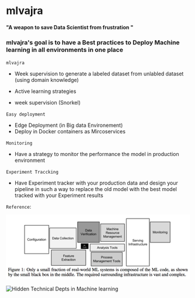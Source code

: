 # mlvajra

####  "A weapon to save Data Scientist from frustration "

### mlvajra's goal is to have a Best practices to Deploy Machine learning in all environments in one place

`mlvajra` 

* Week supervision to generate a labeled dataset from unlabled dataset (using domain knowledge)

* Active learning strategies
* week supervision (Snorkel)

`Easy deployment`

- Edge Deployment (in Big data Environement)
- Deploy in Docker containers as Mircoservices

`Monitoring`
- Have a strategy to monitor the performance the model in production environment

`Experiment Traccking`

- Have Experiment tracker with your production data and design your pipeline in such a way to replace the old model with the best model tracked with your Experiment results

 
`Reference`:

![hidden dept in machine learning](IMG\hidden_technical_dept.png)


![Hidden Technical Depts in Machine learning ](https://papers.nips.cc/paper/5656-hidden-technical-debt-in-machine-learning-systems)


